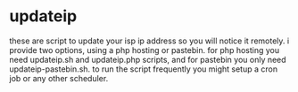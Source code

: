 # updateip

these are script to update your isp ip address so you will notice it remotely. i provide two options, using a php hosting or pastebin. for php hosting you need updateip.sh and updateip.php scripts, and for pastebin you only need updateip-pastebin.sh. to run the script frequently you might setup a cron job or any other scheduler.
